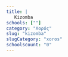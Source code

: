 ```yaml
---
title: |
   Kizomba
schools: [""]
category: "Χορός"
slug: "kizomba"
slugCategory: "xoros"
schoolscount: "0"
---
```


